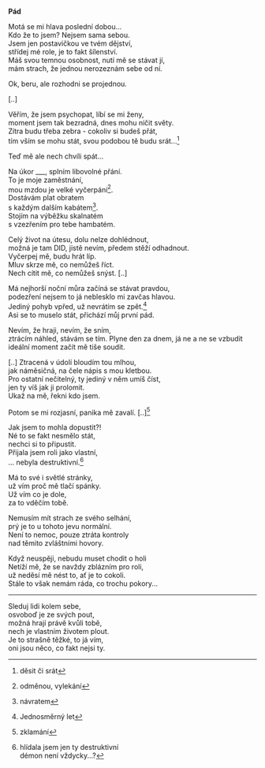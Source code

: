 __Pád__

Motá se mi hlava poslední dobou...  
Kdo že to jsem? Nejsem sama sebou.  
Jsem jen postavičkou ve tvém dějství,  
střídej mé role, je to fakt šílenství.  
Máš svou temnou osobnost, nutí mě se stávat jí,  
mám strach, že jednou nerozeznám sebe od ní.
 
Ok, beru, ale rozhodni se projednou.

[..]  

Věřím, že jsem psychopat, líbí se mi ženy,  
moment jsem tak bezradná, dnes mohu ničit světy.  
Zítra budu třeba zebra - cokoliv si budeš přát,  
tím vším se mohu stát, svou podobou tě budu srát...[^5]  

Teď mě ale nech chvíli spát...  

Na úkor ___, splním libovolné přání.  
To je moje zaměstnání,  
mou mzdou je velké vyčerpání[^1].  
Dostávám plat obratem  
s každým dalším kabátem[^2].  
Stojím na výběžku skalnatém  
s vzezřením pro tebe hambatém.

Celý život na útesu, dolu nelze dohlédnout,  
možná je tam DID, jistě nevím, předem stěží odhadnout.  
Vyčerpej mě, budu hrát líp.  
Mluv skrze mě, co nemůžeš říct.  
Nech cítit mě, co nemůžeš snýst.
[..]  

Má nejhorší noční můra začíná se stávat pravdou,  
podezření nejsem to já neblesklo mi zavčas hlavou.  
Jediný pohyb vpřed, už nevrátím se zpět.[^6]  
Asi se to muselo stát, přichází můj první pád.  

Nevím, že hraji, nevím, že sním,  
ztrácím náhled, stávám se tím.
Plyne den za dnem, já ne a ne se vzbudit
ideální moment začít mě tiše soudit.

[..]
Ztracená v údolí bloudím tou mlhou,  
jak náměsičná, na čele nápis s mou kletbou.  
Pro ostatní nečitelný, ty jediný v něm umíš číst,  
jen ty víš jak ji prolomit.  
Ukaž na mě, řekni kdo jsem.  

Potom se mi rozjasní,
panika mě zavalí.
[..][^4]  

Jak jsem to mohla dopustit?!  
Né to se fakt nesmělo stát,  
nechci si to připustit.  
Přijala jsem roli jako vlastní,  
... nebyla destruktivní.[^7]  

Má to své i světlé stránky,  
už vím proč mě tlačí spánky.  
Už vím co je dole,  
za to vděčím tobě.  

Nemusím mít strach ze svého selhání,  
prý je to u tohoto jevu normální.  
Není to nemoc, pouze ztráta kontroly  
nad těmito zvláštními hovory.  

Když neuspěji, nebudu muset chodit o holi  
Netíží mě, že se navždy zblázním pro roli,  
už neděsí mě nést to, ať je to cokoli.  
Stále to však nemám ráda, co trochu pokory...

---

Sleduj lidi kolem sebe,  
osvoboď je ze svých pout,  
možná hrají právě kvůli tobě,  
nech je vlastním životem plout.  
Je to strašně těžké, to já vím,  
oni jsou něco, co fakt nejsi ty.  

[^1]: odměnou, vylekání
[^2]: návratem
[^3]: ztracena; nápis s kletbou
[^4]: zklamání  
[^5]: děsit či srát
[^6]: Jednosměrný let
[^7]: hlídala jsem jen ty destruktivní  
      démon není vždycky...?
